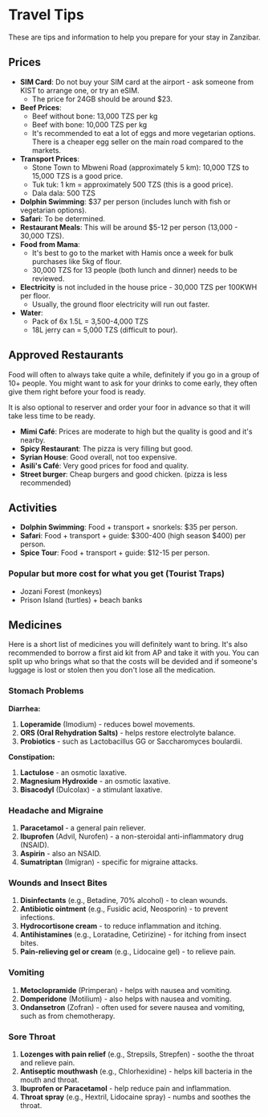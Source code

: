 # Travel Tips

These are tips and information to help you prepare for your stay in Zanzibar.

## Prices

* **SIM Card**: Do not buy your SIM card at the airport - ask someone from KIST to arrange one, or try an eSIM.
  * The price for 24GB should be around $23.
* **Beef Prices**:
  * Beef without bone: 13,000 TZS per kg
  * Beef with bone: 10,000 TZS per kg
  * It's recommended to eat a lot of eggs and more vegetarian options. There is a cheaper egg seller on the main road compared to the markets.
* **Transport Prices**:
  * Stone Town to Mbweni Road (approximately 5 km): 10,000 TZS to 15,000 TZS is a good price.
  * Tuk tuk: 1 km = approximately 500 TZS (this is a good price).
  * Dala dala: 500 TZS
* **Dolphin Swimming**: $37 per person (includes lunch with fish or vegetarian options).
* **Safari**: To be determined.
* **Restaurant Meals**: This will be around $5-12 per person (13,000 - 30,000 TZS).
* **Food from Mama**:
  * It's best to go to the market with Hamis once a week for bulk purchases like 5kg of flour.
  * 30,000 TZS for 13 people (both lunch and dinner) needs to be reviewed.
* **Electricity** is not included in the house price - 30,000 TZS per 100KWH per floor.
  * Usually, the ground floor electricity will run out faster.
* **Water**:
  * Pack of 6x 1.5L = 3,500-4,000 TZS
  * 18L jerry can = 5,000 TZS (difficult to pour).

## Approved Restaurants

Food will often to always take quite a while, definitely if you go in a group of 10+ people. You might want to ask for your drinks to come early, they often give them right before your food is ready.

It is also optional to reserver and order your foor in advance so that it will take less time to be ready. 

* **Mimi Café**: Prices are moderate to high but the quality is good and it's nearby.
* **Spicy Restaurant**: The pizza is very filling but good.
* **Syrian House**: Good overall, not too expensive.
* **Asili's Café**: Very good prices for food and quality.
* **Street burger**: Cheap burgers and good chicken. (pizza is less recommended)

## Activities

* **Dolphin Swimming**: Food + transport + snorkels: $35 per person.
* **Safari**: Food + transport + guide: $300-400 (high season $400) per person.
* **Spice Tour**: Food + transport + guide: $12-15 per person.

### Popular but more cost for what you get (Tourist Traps)

* Jozani Forest (monkeys)
* Prison Island (turtles) + beach banks

## Medicines

Here is a short list of medicines you will definitely want to bring. It's also recommended to borrow a first aid kit from AP and take it with you. You can split up who brings what so that the costs will be devided and if someone's luggage is lost or stolen then you don't lose all the medication.

### Stomach Problems

**Diarrhea:**

1. **Loperamide** (Imodium) - reduces bowel movements.
2. **ORS (Oral Rehydration Salts)** - helps restore electrolyte balance.
3. **Probiotics** - such as Lactobacillus GG or Saccharomyces boulardii.

**Constipation:**

1. **Lactulose** - an osmotic laxative.
2. **Magnesium Hydroxide** - an osmotic laxative.
3. **Bisacodyl** (Dulcolax) - a stimulant laxative.

### Headache and Migraine

1. **Paracetamol** - a general pain reliever.
2. **Ibuprofen** (Advil, Nurofen) - a non-steroidal anti-inflammatory drug (NSAID).
3. **Aspirin** - also an NSAID.
4. **Sumatriptan** (Imigran) - specific for migraine attacks.

### Wounds and Insect Bites

1. **Disinfectants** (e.g., Betadine, 70% alcohol) - to clean wounds.
2. **Antibiotic ointment** (e.g., Fusidic acid, Neosporin) - to prevent infections.
3. **Hydrocortisone cream** - to reduce inflammation and itching.
4. **Antihistamines** (e.g., Loratadine, Cetirizine) - for itching from insect bites.
5. **Pain-relieving gel or cream** (e.g., Lidocaine gel) - to relieve pain.

### Vomiting

1. **Metoclopramide** (Primperan) - helps with nausea and vomiting.
2. **Domperidone** (Motilium) - also helps with nausea and vomiting.
3. **Ondansetron** (Zofran) - often used for severe nausea and vomiting, such as from chemotherapy.

### Sore Throat

1. **Lozenges with pain relief** (e.g., Strepsils, Strepfen) - soothe the throat and relieve pain.
2. **Antiseptic mouthwash** (e.g., Chlorhexidine) - helps kill bacteria in the mouth and throat.
3. **Ibuprofen or Paracetamol** - help reduce pain and inflammation.
4. **Throat spray** (e.g., Hextril, Lidocaine spray) - numbs and soothes the throat.
